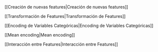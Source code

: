 [[Creación de nuevas features|Creación de nuevas features]]

[[Transformación de Features|Transformación de Features]]

[[Encoding de Variables Categóricas|Encoding de Variables Categóricas]]

[[Mean encoding|Mean encoding]]

[[Interacción entre Features|Interacción entre Features]]